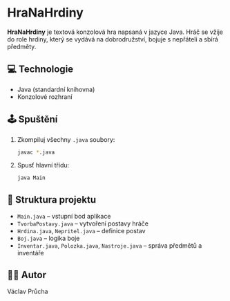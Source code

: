 # HraNaHrdiny

**HraNaHrdiny** je textová konzolová hra napsaná v jazyce Java. Hráč se vžije do role hrdiny, který se vydává na dobrodružství, bojuje s nepřáteli a sbírá předměty.

## 💻 Technologie

- Java (standardní knihovna)
- Konzolové rozhraní

## 🕹️ Spuštění

1. Zkompiluj všechny `.java` soubory:
   ```bash
   javac *.java
   ```

2. Spusť hlavní třídu:
   ```bash
   java Main
   ```

## 📂 Struktura projektu

- `Main.java` – vstupní bod aplikace
- `TvorbaPostavy.java` – vytvoření postavy hráče
- `Hrdina.java`, `Nepritel.java` – definice postav
- `Boj.java` – logika boje
- `Inventar.java`, `Polozka.java`, `Nastroje.java` – správa předmětů a inventáře

## 👨‍💻 Autor

Václav Průcha
